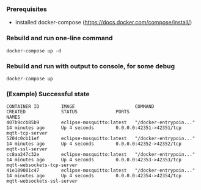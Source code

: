 ### Prerequisites
* installed docker-compose (https://docs.docker.com/compose/install/)

### Rebuild and run one-line command
```
docker-compose up -d
```

### Rebuild and run with output to console, for some debug
```
docker-compose up
```

### (Example) Successful state
```
CONTAINER ID        IMAGE                      COMMAND                  CREATED             STATUS              PORTS                      NAMES
407b9ccb85b9        eclipse-mosquitto:latest   "/docker-entrypoin..."   14 minutes ago      Up 4 seconds        0.0.0.0:42351->42351/tcp   mqtt-tcp-server
5204c0cb11ef        eclipse-mosquitto:latest   "/docker-entrypoin..."   14 minutes ago      Up 4 seconds        0.0.0.0:42352->42352/tcp   mqtt-ssl-server
cc8aa247c32e        eclipse-mosquitto:latest   "/docker-entrypoin..."   14 minutes ago      Up 4 seconds        0.0.0.0:42353->42353/tcp   mqtt-websockets-tcp-server
41e189081c47        eclipse-mosquitto:latest   "/docker-entrypoin..."   14 minutes ago      Up 4 seconds        0.0.0.0:42354->42354/tcp   mqtt-websockets-ssl-server
```
